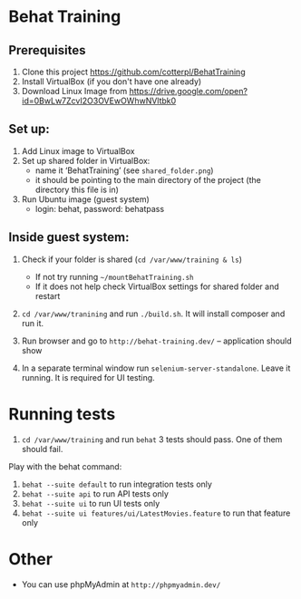 # Behat Training

## Prerequisites

1. Clone this project https://github.com/cotterpl/BehatTraining
1. Install VirtualBox (if you don't have one already)
1. Download Linux Image from https://drive.google.com/open?id=0BwLw7ZcvI2O3OVEwOWhwNVltbk0

## Set up:

1. Add Linux image to VirtualBox
1. Set up shared folder in VirtualBox: 
    - name it ‘BehatTraining’ (see `shared_folder.png`) 
    - it should be pointing to the main directory of the project (the directory this file is in)
1. Run Ubuntu image (guest system)
    - login: behat, password: behatpass
   
## Inside guest system:
   
1. Check if your folder is shared (`cd /var/www/training & ls`)
    - If not try running `~/mountBehatTraining.sh`
    - If it does not help check VirtualBox settings for shared folder and restart
    
1. `cd /var/www/tranining` and run `./build.sh`. It will install composer and run it.
   
1. Run browser and go to `http://behat-training.dev/` – application should show

1. In a separate terminal window run `selenium-server-standalone`. Leave it running. It is required for UI testing.

# Running tests
   
1. `cd /var/www/training` and run `behat`
   3 tests should pass. One of them should fail.
   
Play with the behat command:
1. `behat --suite default` to run integration tests only
1. `behat --suite api` to run API tests only
1. `behat --suite ui` to run UI tests only
1. `behat --suite ui features/ui/LatestMovies.feature` to run that feature only
  
# Other

- You can use phpMyAdmin at `http://phpmyadmin.dev/`
